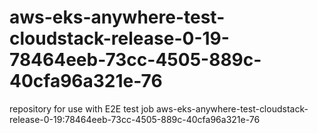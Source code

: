 # aws-eks-anywhere-test-cloudstack-release-0-19-78464eeb-73cc-4505-889c-40cfa96a321e-76
repository for use with E2E test job aws-eks-anywhere-test-cloudstack-release-0-19:78464eeb-73cc-4505-889c-40cfa96a321e-76
